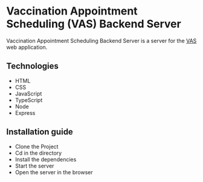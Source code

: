 # Vaccination Appointment Scheduling (VAS) Backend Server

Vaccination Appointment Scheduling Backend Server is a server for the [VAS](https://github.com/siki-aayush/VAS) web application.

## Technologies

- HTML
- CSS
- JavaScript
- TypeScript
- Node
- Express

## Installation guide

- Clone the Project
- Cd in the directory
- Install the dependencies
- Start the server
- Open the server in the browser
